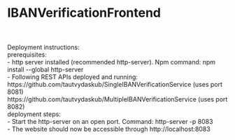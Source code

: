 # IBANVerificationFrontend
<br/>
<br/>
Deployment instructions: <br/>
  prerequisites: <br/>
    - http server installed (recommended http-server). Npm command: npm install --global http-server <br/>
    - Following REST APIs deployed and running: <br/>
      https://github.com/tautvydaskub/SingleIBANVerificationService (uses port 8081)<br/>
      https://github.com/tautvydaskub/MultipleIBANVerificationService (uses port 8082)<br/>
  deployment steps:<br/>
    - Start the http-server on an open port. Command: http-server -p 8083<br/>
    - The website should now be accessible through http://localhost:8083<br/>
